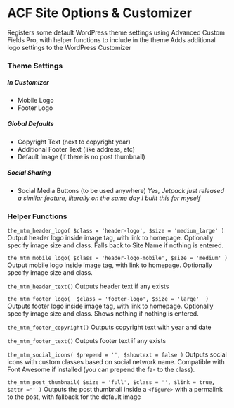 # ACF Site Options & Customizer

Registers some default WordPress theme settings using Advanced Custom Fields Pro, with helper functions to include in the theme
Adds additional logo settings to the WordPress Customizer


### Theme Settings

##### In Customizer
* Mobile Logo
* Footer Logo

##### Global Defaults
* Copyright Text (next to copyright year)
* Additional Footer Text (like address, etc)
* Default Image (if there is no post thumbnail)

##### Social Sharing
* Social Media Buttons (to be used anywhere) *Yes, Jetpack just released a similar feature, literally on the same day I built this for myself*


### Helper Functions
`the_mtm_header_logo( $class = 'header-logo', $size = 'medium_large' )`
Output header logo inside image tag, with link to homepage. Optionally specify image size and class. Falls back to Site Name if nothing is entered.

`the_mtm_mobile_logo( $class = 'header-logo-mobile', $size = 'medium' )`
Output mobile logo inside image tag, with link to homepage. Optionally specify image size and class.

`the_mtm_header_text()`
Outputs header text if any exists

`the_mtm_footer_logo(  $class = 'footer-logo', $size = 'large'  )`
Outputs footer logo inside image tag, with link to homepage. Optionally specify image size and class. Shows nothing if nothing is entered.


`the_mtm_footer_copyright()`
Outputs copyright text with year and date

`the_mtm_footer_text()`
Outputs footer text if any exists


`the_mtm_social_icons( $prepend = '', $showtext = false )`
Outputs social icons with custom classes based on social network name. Compatible with Font Awesome if installed (you can prepend the fa- to the class).


`the_mtm_post_thumbnail( $size = 'full', $class = '', $link = true, $attr ='' )`
Outputs the post thumbnail inside a `<figure>` with a permalink to the post, with fallback for the default image
